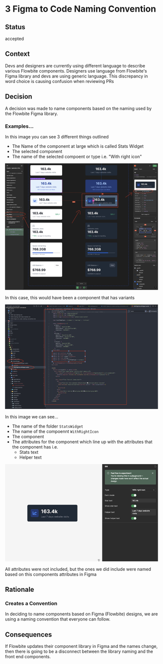 # 3 Figma to Code Naming Convention

## Status

accepted

## Context

Devs and designers are currently using different language to describe various Flowbite components. Designers use language from Flowbite's Figma library and devs are using generic language. This discrepancy in word choice is causing confusion when reviewing PRs

## Decision

A decision was made to name components based on the naming used by the Flowbite Figma library.

### Examples...

In this image you can see 3 different things outlined

- The Name of the component at large which is called Stats Widget
- The selected component
- The name of the selected compoent or type i.e. "With right icon"

![Alt text](./images/stats-widgets.png?raw=true)

In this case, this would have been a component that has variants

![Alt text](./images/stats-widget-code.png?raw=true)

In this image we can see...

- The name of the folder `StatsWidget`
- The name of the compoennt `WithRightIcon`
- The component
- The attributes for the component which line up with the attributes that the component has i.e.
  - Stats text
  - Helper text

![Alt text](./images/stats-widget-attributes.png?raw=true)

All attributes were not included, but the ones we did include were named based on this components attributes in Figma

## Rationale

### Creates a Convention

In deciding to name components based on Figma (Flowbite) designs, we are using a naming convention that everyone can follow.

## Consequences

If Flowbite updates their component library in Figma and the names change, then there is going to be a disconnect between the library naming and the front end components.
